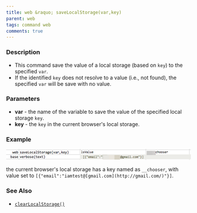 ```yaml
---
title: web &raquo; saveLocalStorage(var,key)
parent: web
tags: command web
comments: true
---
```


### Description

- This command save the value of a local storage (based on `key`) to the specified `var`.  
- If the identified `key` does not resolve to a value (i.e., not found), the specified `var` will be save with no value.

### Parameters

- **var** - the name of the variable to save the value of the specified local storage `key`.
- **key** - the `key` in the current browser's local storage.

### Example

![](image/saveLocalStorage_01.png)

the current browser's local storage has a key named as `__chooser`, with value set to `[{"email":"iamtest@[gmail.com](http://gmail.com/)"}]`. 

### See Also

- [`clearLocalStorage()`](clearLocalStorage())